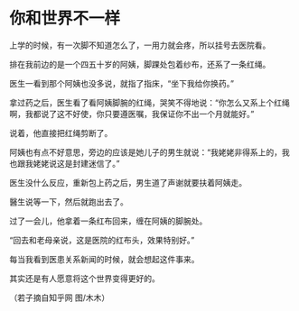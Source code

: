 # 你和世界不一样

上学的时候，有一次脚不知道怎么了，一用力就会疼，所以挂号去医院看。 

排在我前边的是一个四五十岁的阿姨，脚踝处包着纱布，还系了一条红绳。 

医生一看到那个阿姨也没多说，就指了指床，“坐下我给你换药。” 

拿过药之后，医生看了看阿姨脚腕的红绳，哭笑不得地说：“你怎么又系上个红绳啊，我都说了这不好使，你只要遵医嘱，我保证你不出一个月就能好。” 

说着，他直接把红绳剪断了。 

阿姨也有点不好意思，旁边的应该是她儿子的男生就说：“我姥姥非得系上的，我也跟我姥姥说这是封建迷信了。” 

医生没什么反应，重新包上药之后，男生道了声谢就要扶着阿姨走。 

醫生说等一下，然后就跑出去了。 

过了一会儿，他拿着一条红布回来，缠在阿姨的脚腕处。 

“回去和老母亲说，这是医院的红布头，效果特别好。” 

每当我看到医患关系新闻的时候，就会想起这件事来。 

其实还是有人愿意将这个世界变得更好的。 

（若子摘自知乎网 图/木木）